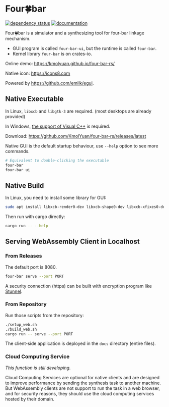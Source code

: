 # Four🍀bar

[![dependency status](https://deps.rs/repo/github/KmolYuan/four-bar-rs/status.svg)](https://deps.rs/repo/github/KmolYuan/four-bar-rs)
[![documentation](https://docs.rs/four-bar/badge.svg)](https://docs.rs/four-bar)

Four🍀bar is a simulator and a synthesizing tool for four-bar linkage mechanism.

+ GUI program is called `four-bar-ui`, but the runtime is called `four-bar`.
+ Kernel library `four-bar` is on crates-io.

Online demo: <https://kmolyuan.github.io/four-bar-rs/>

Native icon: <https://icons8.com>

Powered by <https://github.com/emilk/egui>.

## Native Executable

In Linux, `libxcb` and `libgtk-3` are required. (most desktops are already provided)

In Windows, [the support of Visual C++](https://docs.microsoft.com/zh-TW/cpp/windows/latest-supported-vc-redist?view=msvc-160) is required.

Download: <https://github.com/KmolYuan/four-bar-rs/releases/latest>

Native GUI is the default startup behaviour, use `--help` option to see more commands.

```bash
# Equivalent to double-clicking the executable
four-bar
four-bar ui
```

## Native Build

In Linux, you need to install some library for GUI:

```bash
sudo apt install libxcb-render0-dev libxcb-shape0-dev libxcb-xfixes0-dev libxkbcommon-dev libgtk-3-dev
```

Then run with cargo directly:

```bash
cargo run -- --help
```

## Serving WebAssembly Client in Localhost

### From Releases

The default port is 8080.

```bash
four-bar serve --port PORT
```

A security connection (https) can be built with encryption program like [Stunnel](https://www.stunnel.org/).

### From Repository

Run those scripts from the repository:

```bash
./setup_web.sh
./build_web.sh
cargo run -- serve --port PORT
```

The client-side application is deployed in the `docs` directory (entire files).

### Cloud Computing Service

*This function is still developing.*

Cloud Computing Services are optional for native clients and are designed to improve performance by sending the synthesis task to another machine. But WebAssembly clients are not support to run the task in a web browser, and for security reasons, they should use the cloud computing services hosted by their domain.
